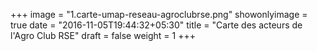 +++
image = "1.carte-umap-reseau-agroclubrse.png"
showonlyimage = true
date = "2016-11-05T19:44:32+05:30"
title = "Carte des acteurs de l'Agro Club RSE"
draft = false
weight = 1
+++

<!--more-->

